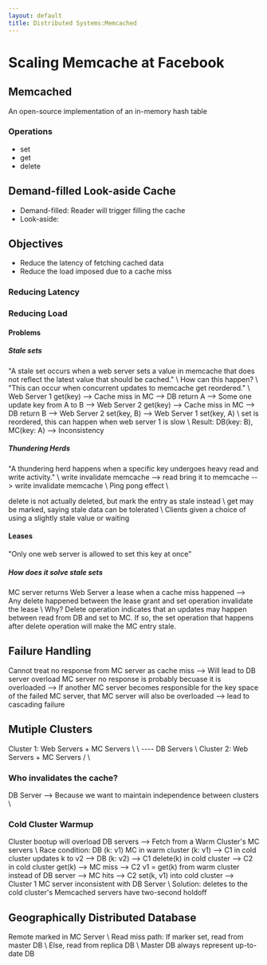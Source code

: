 ```yaml
---
layout: default
title: Distributed Systems:Memcached
---
```

# Scaling Memcache at Facebook
## Memcached
An open-source implementation of an in-memory hash table
### Operations
- set
- get
- delete

## Demand-filled Look-aside Cache
- Demand-filled: Reader will trigger filling the cache
- Look-aside:

## Objectives
- Reduce the latency of fetching cached data
- Reduce the load imposed due to a cache miss
### Reducing Latency
### Reducing Load
#### Problems
##### Stale sets
"A stale set occurs when a web server sets a value in memcache that does not reflect the latest value that should be cached." \\
How can this happen? \\
"This can occur when concurrent updates to memcache get reordered." \\
Web Server 1 get(key) --> Cache miss in MC --> DB return A --> Some one update key from A to B --> Web Server 2 get(key) --> Cache miss in MC --> DB return B
--> Web Server 2 set(key, B) --> Web Server 1 set(key, A) \\
set is reordered, this can happen when web server 1 is slow \\
Result: DB(key: B), MC(key: A) --> Inconsistency
##### Thundering Herds
"A thundering herd happens when a specific key undergoes heavy read and write activity." \\
write invalidate memcache --> read bring it to memcache --> write invalidate memcache \\
Ping pong effect \\

delete is not actually deleted, but mark the entry as stale instead \\
get may be marked, saying stale data can be tolerated \\
Clients given a choice of using a slightly stale value or waiting

#### Leases
"Only one web server is allowed to set this key at once"
##### How does it solve stale sets
MC server returns Web Server a lease when a cache miss happened --> Any delete happened between the lease grant and set operation invalidate the lease \\
Why? Delete operation indicates that an updates may happen between read from DB and set to MC. If so, the set operation that happens after delete operation will make the MC entry stale.

## Failure Handling
Cannot treat no response from MC server as cache miss --> Will lead to DB server overload
MC server no response is probably becuase it is overloaded --> If another MC server becomes responsible for the key space of the failed MC server, that MC server will also be overloaded --> lead to cascading failure

## Mutiple Clusters
Cluster 1: Web Servers + MC Servers \  \\
                                     ---- DB Servers \\
Cluster 2: Web Servers + MC Servers /  \\
### Who invalidates the cache?
DB Server --> Because we want to maintain independence between clusters \\

### Cold Cluster Warmup
Cluster bootup will overload DB servers --> Fetch from a Warm Cluster's MC servers \\
Race condition: DB (k: v1) MC in warm cluster (k: v1) --> C1 in cold cluster updates k to v2 --> DB (k: v2) --> C1 delete(k) in cold cluster --> C2 in cold cluster get(k) --> MC miss 
--> C2 v1 = get(k) from warm cluster instead of DB server --> MC hits --> C2 set(k, v1) into cold cluster --> Cluster 1 MC server inconsistent with DB Server \\
Solution: deletes to the cold cluster's Memcached servers have two-second holdoff

## Geographically Distributed Database
Remote marked in MC Server \\
Read miss path:
If marker set, read from master DB \\
Else, read from replica DB \\
Master DB always represent up-to-date DB
